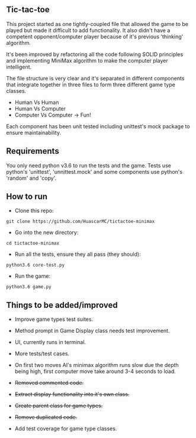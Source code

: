 ## Tic-tac-toe

This project started as one tightly-coupled file that allowed the game to be played but made it difficult to add functionality. It also didn't have a competent opponent/computer player because of it's previous 'thinking' algorithm.

It's been improved by refactoring all the code following SOLID principles and implementing MiniMax algorithm to make the computer player intelligent.

The file structure is very clear and it's separated in different components that integrate together in three files to form three different game type classes.

- Human Vs Human
- Human Vs Computer
- Computer Vs Computer -> Fun!

Each component has been unit tested including unittest's mock package to ensure maintainability.

## Requirements

You only need python v3.6 to run the tests and the game. Tests use python's 'unittest', 'unnittest.mock' and some components use python's 'random' and 'copy'.

## How to run

- Clone this repo:
```
git clone https://github.com/HuascarMC/tictactoe-minimax
```
- Go into the new directory:
```
cd tictactoe-minimax
```
- Run all the tests, ensure they all pass (they should):
```
python3.6 core-test.py
```
- Run the game:
```
python3.6 game.py
```

## Things to be added/improved

- Improve game types test suites.

- Method prompt in Game Display class needs test improvement.

- UI, currently runs in terminal.

- More tests/test cases.

- On first two moves AI's minimax algorithm runs slow due the depth being high, first computer move take around 3-4 seconds to load.

- ~~Removed commented code.~~

- ~~Extract display functionality into it's own class.~~

- ~~Create parent class for game types.~~

- ~~Remove duplicated code.~~

- Add test coverage for game type classes.
